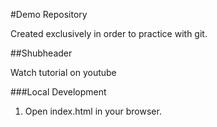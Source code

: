 #Demo Repository

Created exclusively in order to practice with git.

##Shubheader

Watch tutorial on youtube

###Local Development

1. Open index.html in your browser.

